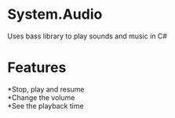 # System.Audio
Uses bass library to play sounds and music in C#

# Features
*Stop, play and resume<br />
*Change the volume<br />
*See the playback time
